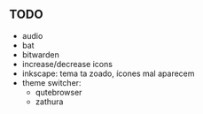 TODO
----

- audio
- bat
- bitwarden
- increase/decrease icons
- inkscape: tema ta zoado, ícones mal aparecem
- theme switcher:
    - qutebrowser
    - zathura
